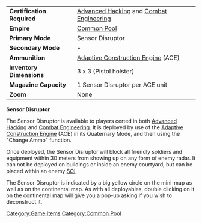 |                            |                                                                                                                             |
| -------------------------- | --------------------------------------------------------------------------------------------------------------------------- |
| **Certification Required** | [Advanced Hacking](../certifications/Advanced_Hacking.md) and [Combat Engineering](../certifications/Combat_Engineering.md) |
| **Empire**                 | [Common Pool](../terminology/Common_Pool.md)                                                                                |
| **Primary Mode**           | Sensor Disruptor                                                                                                            |
| **Secondary Mode**         | \-                                                                                                                          |
| **Ammunition**             | [Adaptive Construction Engine](../weapons/Adaptive_Construction_Engine.md) (ACE)                                            |
| **Inventory Dimensions**   | 3 x 3 (Pistol holster)                                                                                                      |
| **Magazine Capacity**      | 1 Sensor Disruptor per ACE unit                                                                                             |
| **Zoom**                   | None                                                                                                                        |

**Sensor Disruptor**

The Sensor Disruptor is available to players certed in both [Advanced
Hacking](../certifications/Advanced_Hacking.md) and [Combat
Engineering](../certifications/Combat_Engineering.md). It is deployed by use of
the [Adaptive Construction
Engine](../weapons/Adaptive_Construction_Engine.md) (ACE) in its Quaternary
Mode, and then using the "Change Ammo" function.

Once deployed, the Sensor Disruptor will block all friendly soldiers and
equipment within 30 meters from showing up on any form of enemy radar.
It can not be deployed on buildings or inside an enemy courtyard, but
can be placed within an enemy [SOI](../locations/Sphere_of_Influence.md).

The Sensor Disruptor is indicated by a big yellow circle on the mini-map
as well as on the continental map. As with all deployables, double
clicking on it on the continental map will give you a pop-up asking if
you wish to deconstruct it.

[Category:Game Items](Category:Game_Items.md) [Category:Common
Pool](Category:Common_Pool.md)

